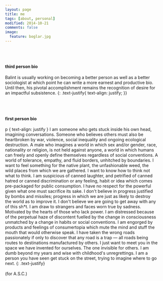 ```yaml
---
layout: page
title: me
tags: [about, personal]
modified: 2014-10-21
comments: false
image:
  feature: boglar.jpg
---
```

<br><br>

#### third person bio

Balint is usually working on becoming a better person as well as a better sociologist at which point he can write a more earnest and productive bio. Until then, his pivotal accomplishment remains the recognition of desire for an impactful subsistence.
{: .text-justify{
  text-align: justify;
}}

<br><br>

#### first person bio		

p {
  text-align: justify
}
I am someone who gets stuck inside his own head, imagining conversations. Someone who believes others must also be heartbroken by war, violence, social inequality and ongoing ecological destruction. A male who imagines a world in which sex and/or gender, race, nationality or religion, is not held against anyone, a world in which humans can freely and openly define themselves regardless of social conventions. A world of tolerance, empathy, and fluid borders, unhitched by boundaries. I want to feel something for the native plant, the unfashionable weed, the wild places from which we are gathered. I want to know how to think not what to think. I am suspicious of canned laughter, and petrified of canned hatred or canned discrimination or any feeling, habit or idea which comes pre-packaged for public consumption. I have no respect for the powerful given what one must sacrifice its sake. I don't believe in progress justified by bombs and missiles; progress in which we are just as likely to destroy the world as to improve it. I don't believe we are going to get away with any of this sh*t. I am draw to strangers and faces worn true by sadness. Motivated by the hearts of those who lack power. I am distressed because of the perpetual haze of discontent fuelled by the change in consciousness unmatched by a change in habits or social conventions. I am engorged by products and feelings of consumertopia which mute the mind and stuff the mouth that would otherwise speak. I have taken the wrong roads passionately if only to discover that any road is a trap — all roads being routes to destinations manufactured by others. I just want to meet you in the space we have invented for ourselves. The one invisible for others. I am dumb beyond my years and wise with childhood's unregrettings. I am a person you have seen get stuck on the street, trying to imagine where to go next.
{: .text-justify}
<br><br>
(for A.S.C.)
